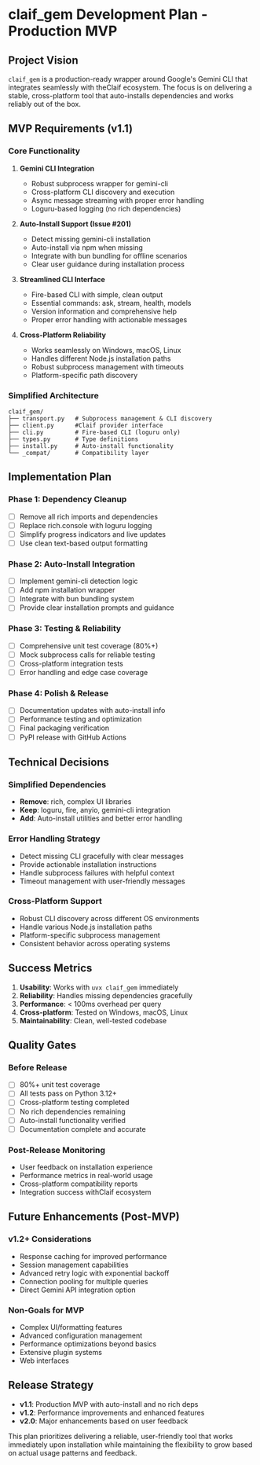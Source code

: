 # claif_gem Development Plan - Production MVP

## Project Vision

`claif_gem` is a production-ready wrapper around Google's Gemini CLI that integrates seamlessly with theClaif ecosystem. The focus is on delivering a stable, cross-platform tool that auto-installs dependencies and works reliably out of the box.

## MVP Requirements (v1.1)

### Core Functionality
1. **Gemini CLI Integration**
   - Robust subprocess wrapper for gemini-cli
   - Cross-platform CLI discovery and execution
   - Async message streaming with proper error handling
   - Loguru-based logging (no rich dependencies)

2. **Auto-Install Support (Issue #201)**
   - Detect missing gemini-cli installation
   - Auto-install via npm when missing
   - Integrate with bun bundling for offline scenarios
   - Clear user guidance during installation process

3. **Streamlined CLI Interface**
   - Fire-based CLI with simple, clean output
   - Essential commands: ask, stream, health, models
   - Version information and comprehensive help
   - Proper error handling with actionable messages

4. **Cross-Platform Reliability**
   - Works seamlessly on Windows, macOS, Linux
   - Handles different Node.js installation paths
   - Robust subprocess management with timeouts
   - Platform-specific path discovery

### Simplified Architecture

```
claif_gem/
├── transport.py   # Subprocess management & CLI discovery
├── client.py      #Claif provider interface
├── cli.py         # Fire-based CLI (loguru only)
├── types.py       # Type definitions
├── install.py     # Auto-install functionality
└── _compat/       # Compatibility layer
```

## Implementation Plan

### Phase 1: Dependency Cleanup
- [ ] Remove all rich imports and dependencies
- [ ] Replace rich.console with loguru logging
- [ ] Simplify progress indicators and live updates
- [ ] Use clean text-based output formatting

### Phase 2: Auto-Install Integration
- [ ] Implement gemini-cli detection logic
- [ ] Add npm installation wrapper
- [ ] Integrate with bun bundling system
- [ ] Provide clear installation prompts and guidance

### Phase 3: Testing & Reliability
- [ ] Comprehensive unit test coverage (80%+)
- [ ] Mock subprocess calls for reliable testing
- [ ] Cross-platform integration tests
- [ ] Error handling and edge case coverage

### Phase 4: Polish & Release
- [ ] Documentation updates with auto-install info
- [ ] Performance testing and optimization
- [ ] Final packaging verification
- [ ] PyPI release with GitHub Actions

## Technical Decisions

### Simplified Dependencies
- **Remove**: rich, complex UI libraries
- **Keep**: loguru, fire, anyio, gemini-cli integration
- **Add**: Auto-install utilities and better error handling

### Error Handling Strategy
- Detect missing CLI gracefully with clear messages
- Provide actionable installation instructions
- Handle subprocess failures with helpful context
- Timeout management with user-friendly messages

### Cross-Platform Support
- Robust CLI discovery across different OS environments
- Handle various Node.js installation paths
- Platform-specific subprocess management
- Consistent behavior across operating systems

## Success Metrics

1. **Usability**: Works with `uvx claif_gem` immediately
2. **Reliability**: Handles missing dependencies gracefully
3. **Performance**: < 100ms overhead per query
4. **Cross-platform**: Tested on Windows, macOS, Linux
5. **Maintainability**: Clean, well-tested codebase

## Quality Gates

### Before Release
- [ ] 80%+ unit test coverage
- [ ] All tests pass on Python 3.12+
- [ ] Cross-platform testing completed
- [ ] No rich dependencies remaining
- [ ] Auto-install functionality verified
- [ ] Documentation complete and accurate

### Post-Release Monitoring
- User feedback on installation experience
- Performance metrics in real-world usage
- Cross-platform compatibility reports
- Integration success withClaif ecosystem

## Future Enhancements (Post-MVP)

### v1.2+ Considerations
- Response caching for improved performance
- Session management capabilities
- Advanced retry logic with exponential backoff
- Connection pooling for multiple queries
- Direct Gemini API integration option

### Non-Goals for MVP
- Complex UI/formatting features
- Advanced configuration management
- Performance optimizations beyond basics
- Extensive plugin systems
- Web interfaces

## Release Strategy

- **v1.1**: Production MVP with auto-install and no rich deps
- **v1.2**: Performance improvements and enhanced features
- **v2.0**: Major enhancements based on user feedback

This plan prioritizes delivering a reliable, user-friendly tool that works immediately upon installation while maintaining the flexibility to grow based on actual usage patterns and feedback.